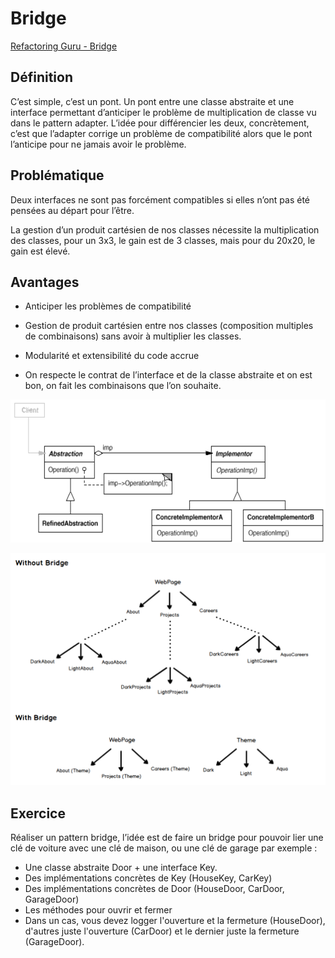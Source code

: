 # Bridge
[Refactoring Guru - Bridge](https://refactoring.guru/design-patterns/bridge)

## Définition

C’est simple, c’est un pont.
Un pont entre une classe abstraite et une interface permettant d’anticiper le problème de multiplication de classe vu dans le pattern adapter.
L’idée pour différencier les deux, concrètement, c’est que l’adapter corrige un problème de compatibilité alors que le pont l’anticipe pour ne jamais avoir le problème.

## Problématique
Deux interfaces ne sont pas forcément compatibles si elles n’ont pas été pensées au départ pour l’être.

La gestion d’un produit cartésien de nos classes nécessite la multiplication des classes, pour un 3x3, le gain est de 3 classes, mais pour du 20x20, le gain est élevé. 

## Avantages
- Anticiper les problèmes de compatibilité
 
- Gestion de produit cartésien entre nos classes (composition multiples de combinaisons) sans avoir à multiplier les classes.
 
- Modularité et extensibilité du code accrue
 
- On respecte le contrat de l’interface et de la classe abstraite et on est bon, on fait les combinaisons que l’on souhaite.

![UML Bridge](https://raw.githubusercontent.com/kbrdn1/Design-Patterns-TS/main/assets/UML-Bridge.png)

![UML Bridge](https://raw.githubusercontent.com/kbrdn1/Design-Patterns-TS/main/assets/UML-Bridge-expliquation.png)

## Exercice

Réaliser un pattern bridge, l’idée est de faire un bridge pour pouvoir lier une clé de voiture avec une clé de maison, ou une clé de garage par exemple :

- Une classe abstraite Door + une interface Key.
- Des implémentations concrètes de Key (HouseKey, CarKey)
- Des implémentations concrètes de Door (HouseDoor, CarDoor, GarageDoor)
- Les méthodes pour ouvrir et fermer
- Dans un cas, vous devez logger l'ouverture et la fermeture (HouseDoor), d'autres juste l'ouverture (CarDoor) et le dernier juste la fermeture (GarageDoor).